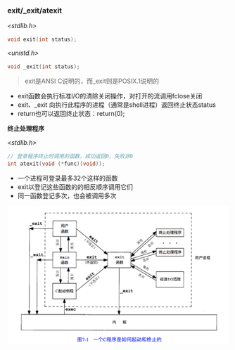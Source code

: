 ### exit/_exit/atexit

*\<stdlib.h\>*

```c
void exit(int status);
```

*\<unistd.h\>*

```c
void _exit(int status);
```

> exit是ANSI C说明的，而_exit则是POSIX.1说明的



* exit函数会执行标准I/O的清除关闭操作，对打开的流调用fclose关闭
* exit、_exit 向执行此程序的进程（通常是shell进程）返回终止状态status
* return也可以返回终止状态：return(0);



**终止处理程序** 

*\<stdlib.h\>*

```c
// 登录程序终止时调用的函数，成功返回0，失败非0
int atexit(void (*func)(void));
```

* 一个进程可登录最多32个这样的函数
* exit以登记这些函数的的相反顺序调用它们
* 同一函数登记多次，也会被调用多次


![](https://github.com/wenguang/startup/blob/master/imgs/c-start-exit.png?raw=true)

